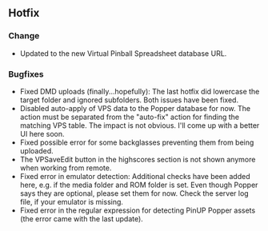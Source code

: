 ## Hotfix

### Change

- Updated to the new Virtual Pinball Spreadsheet database URL.

### Bugfixes

- Fixed DMD uploads (finally...hopefully): The last hotfix did lowercase the target folder and ignored subfolders. Both issues have been fixed.
- Disabled auto-apply of VPS data to the Popper database for now. The action must be separated from the "auto-fix" action for finding the matching VPS table. The impact is not obvious. I'll come up with a better UI here soon.
- Fixed possible error for some backglasses preventing them from being uploaded.
- The VPSaveEdit button in the highscores section is not shown anymore when working from remote.
- Fixed error in emulator detection: Additional checks have been added here, e.g. if the media folder and ROM folder is set. Even though Popper says they are optional, please set them for now. Check the server log file, if your emulator is missing.
- Fixed error in the regular expression for detecting PinUP Popper assets (the error came with the last update).